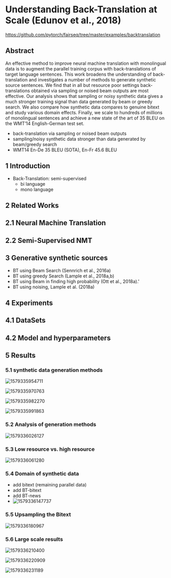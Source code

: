 #  Understanding Back-Translation at Scale (Edunov et al., 2018)

https://github.com/pytorch/fairseq/tree/master/examples/backtranslation



## Abstract

An effective method to improve neural machine translation with monolingual data is to augment the parallel training corpus with back-translations of target language sentences. This work broadens the understanding of back-translation and investigates a number of methods to generate synthetic source sentences. We find that in all but resource poor settings back-translations obtained via sampling or noised beam outputs are most effective. Our analysis shows that sampling or noisy synthetic data gives a much stronger training signal than data generated by beam or greedy search. We also compare how synthetic data compares to genuine bitext and study various domain effects. Finally, we scale to hundreds of millions of monolingual sentences and achieve a new state of the art of 35 BLEU on the WMT’14 English-German test set.

-   back-translation via sampling or noised beam outputs
-   sampling/noisy synthetic data stronger than data generated by beam/greedy search
-   WMT14 En-De 35 BLEU (SOTA), En-Fr 45.6 BLEU

## 1 Introduction

-   Back-Translation: semi-supervised
    -   bi language
    -   mono language



## 2 Related Works

## 2.1 Neural Machine Translation

## 2.2 Semi-Supervised NMT

## 3 Generative synthetic sources

-    BT using Beam Search  (Sennrich et al., 2016a)
-   BT using greedy Search (Lample et al., 2018a,b) 
-   BT using Beam in finding high probability (Ott et al., 2018a).'
-   BT using noising, Lample et al. (2018a) 

## 4 Experiments

## 4.1 DataSets

## 4.2 Model and hyperparameters

## 5 Results

### 5.1 synthetic data generation methods

![1579335954711](1579335954711.png)

![1579335970763](1579335970763.png)

![1579335982270](1579335982270.png)

![1579335991863](1579335991863.png)

### 5.2 Analysis of generation methods

![1579336026127](1579336026127.png)

### 5.3 Low resource vs. high resource

![1579336061280](1579336061280.png)

### 5.4 Domain of synthetic data

-   add bitext (remaining parallel data)
-   add BT-bitext
-   add BT-news
-   ![1579336147737](1579336147737.png)

### 5.5 Upsampling the Bitext

![1579336180967](1579336180967.png)

### 5.6 Large scale results

![1579336210400](1579336210400.png)

![1579336220909](1579336220909.png)

![1579336231189](1579336231189.png)

